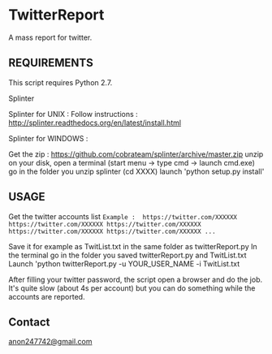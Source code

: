 # TwitterReport
A mass report for twitter.

## REQUIREMENTS

This script requires Python 2.7.

Splinter

Splinter for UNIX :
Follow instructions : http://splinter.readthedocs.org/en/latest/install.html

Splinter for WINDOWS :

Get the zip : https://github.com/cobrateam/splinter/archive/master.zip
unzip on your disk, open a terminal (start menu -> type cmd -> launch cmd.exe)
go in the folder you unzip splinter (cd XXXX)
launch 'python setup.py install'

## USAGE

Get the twitter accounts list
    ```Example : 
        https://twitter.com/XXXXXX
        https://twitter.com/XXXXXX
        https://twitter.com/XXXXXX
        https://twitter.com/XXXXXX
        https://twitter.com/XXXXXX
        ...```

Save it for example as TwitList.txt in the same folder as twitterReport.py
In the terminal go in the folder you saved twitterReport.py and TwitList.txt
Launch 'python twitterReport.py -u YOUR_USER_NAME -i TwitList.txt

After filling your twitter password, the script open a browser and do the job.
It's quite slow (about 4s per account) but you can do something while the accounts are reported.

## Contact

anon247742@gmail.com
